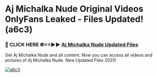 # Aj Michalka Nude Original Videos 0nlyFans Leaked - Files Updated! (a6c3)

<h3>🔴 CLICK HERE 🌐==►► <a href="https://tinyurl.com/52m3yx9h" rel="nofollow">Aj Michalka Nude Updated Files</a></h3>

Get Aj Michalka Nude and all content. Now you can access all videos and pictures of Aj Michalka Nude. New Updated Files 2025!

[![a6c3](https://i.imgur.com/TnHtlc8.gif)](https://tinyurl.com/52m3yx9h)

